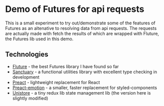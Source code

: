 Demo of Futures for api requests
================================

This is a small experiment to try out/demonstrate some of the features of Futures as an altenative to resolving data from api requests. The requests are actually made with fetch the results of which are wrapped with Fluture, the Futures lib used in this demo.

Technologies
----------------

- [Fluture](https://github.com/fluture-js/Fluture) - the best Futures library I have found so far
- [Sanctuary](https://sanctuary.js.org/) - a functional utilities library with excellent type checking in development
- [Preact](https://preactjs.com/) - lightweight replacement for React
- [Preact-emotion](https://github.com/emotion-js/emotion) - a smaller, faster replacement for styled-components
- [Unistore](https://github.com/developit/unistore) - a tiny redux lib state management lib (the version here is slightly modified)


